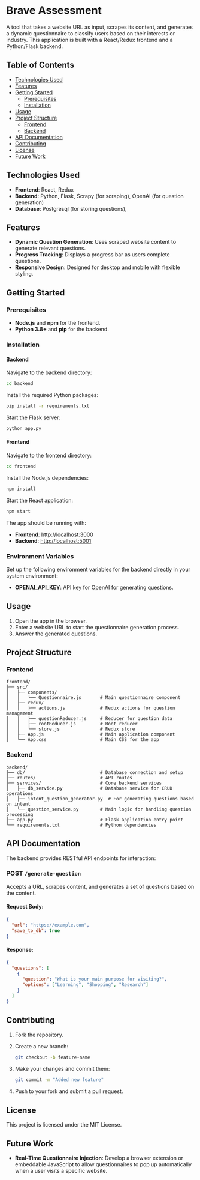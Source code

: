 # Brave Assessment

A tool that takes a website URL as input, scrapes its content, and generates a dynamic questionnaire to classify users based on their interests or industry. This application is built with a React/Redux frontend and a Python/Flask backend.

## Table of Contents

- [Technologies Used](#technologies-used)
- [Features](#features)
- [Getting Started](#getting-started)
  - [Prerequisites](#prerequisites)
  - [Installation](#installation)
- [Usage](#usage)
- [Project Structure](#project-structure)
  - [Frontend](#frontend)
  - [Backend](#backend)
- [API Documentation](#api-documentation)
- [Contributing](#contributing)
- [License](#license)
- [Future Work](#future-work)

## Technologies Used

- **Frontend**: React, Redux
- **Backend**: Python, Flask, Scrapy (for scraping), OpenAI (for question generation)
- **Database**: Postgresql (for storing questions),

## Features

- **Dynamic Question Generation**: Uses scraped website content to generate relevant questions.
- **Progress Tracking**: Displays a progress bar as users complete questions.
- **Responsive Design**: Designed for desktop and mobile with flexible styling.

## Getting Started

### Prerequisites

- **Node.js** and **npm** for the frontend.
- **Python 3.8+** and **pip** for the backend.

### Installation

#### Backend

Navigate to the backend directory:

```bash
cd backend
```

Install the required Python packages:

```bash
pip install -r requirements.txt
```

Start the Flask server:

```bash
python app.py
```

#### Frontend

Navigate to the frontend directory:

```bash
cd frontend
```

Install the Node.js dependencies:

```bash
npm install
```

Start the React application:

```bash
npm start
```

The app should be running with:

- **Frontend**: [http://localhost:3000](http://localhost:3000)
- **Backend**: [http://localhost:5001](http://localhost:5001)

### Environment Variables

Set up the following environment variables for the backend directly in your system environment:

- **OPENAI_API_KEY**: API key for OpenAI for generating questions.

## Usage

1. Open the app in the browser.
2. Enter a website URL to start the questionnaire generation process.
3. Answer the generated questions.

## Project Structure

### Frontend

```plaintext
frontend/
├── src/
│   ├── components/
│   │   └── Questionnaire.js       # Main questionnaire component
│   ├── redux/
│   │   ├── actions.js             # Redux actions for question management
│   │   ├── questionReducer.js     # Reducer for question data
│   │   ├── rootReducer.js         # Root reducer
│   │   └── store.js               # Redux store
│   ├── App.js                     # Main application component
│   └── App.css                    # Main CSS for the app
```

### Backend

```plaintext
backend/
├── db/                            # Database connection and setup
├── routes/                        # API routes
├── services/                      # Core backend services
│   ├── db_service.py              # Database service for CRUD operations
│   ├── intent_question_generator.py  # For generating questions based on intent
│   └── question_service.py        # Main logic for handling question processing
├── app.py                         # Flask application entry point
└── requirements.txt               # Python dependencies
```

## API Documentation

The backend provides RESTful API endpoints for interaction:

### POST `/generate-question`

Accepts a URL, scrapes content, and generates a set of questions based on the content.

#### Request Body:

```json
{
  "url": "https://example.com",
  "save_to_db": true
}
```

#### Response:

```json
{
  "questions": [
    {
      "question": "What is your main purpose for visiting?",
      "options": ["Learning", "Shopping", "Research"]
    }
  ]
}
```

## Contributing

1. Fork the repository.
2. Create a new branch:

   ```bash
   git checkout -b feature-name
   ```

3. Make your changes and commit them:

   ```bash
   git commit -m "Added new feature"
   ```

4. Push to your fork and submit a pull request.

## License

This project is licensed under the MIT License.

## Future Work

- **Real-Time Questionnaire Injection**: Develop a browser extension or embeddable JavaScript to allow questionnaires to pop up automatically when a user visits a specific website.
